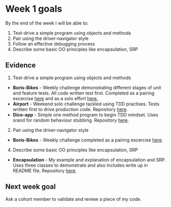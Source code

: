 # Week 1 goals

By the end of the week I will be able to:

1. Test-drive a simple program using objects and methods
2. Pair using the driver-navigator style
3. Follow an effective debugging process
4. Describe some basic OO principles like encapsulation, SRP


## Evidence

1. Test-drive a simple program using objects and methods

  * **Boris-Bikes** - Weekly challenge demonstrating different stages of unit and feature tests. All code written test first. Completed as a pairing excercise [here](https://github.com/jonesandy/boris-bikes-1) and as a solo effort [here.](https://github.com/jonesandy/boris-bikes)
  * **Airport** - Weekend solo challenge tackled using TDD practises. Tests written first to drive production code. Repository [here](https://github.com/jonesandy/airport_challenge).
  * **Dice-app** - Simple one method program to begin TDD mindset. Uses srand for random behaviour stubbing. Repository [here](https://github.com/jonesandy/dice-app).

2. Pair using the driver-navigator style

  * **Boris-Bikes** - Weekly challenge completed as a pairing excercise [here](https://github.com/jonesandy/boris-bikes-1).

4. Describe some basic OO principles like encapsulation, SRP

  * **Encapsulation** - My example and explanation of encapsulation and SRP. Uses three classes to demonstrate and also includes write up in README file. Repository [here](https://github.com/jonesandy/encapsulation).
  


## Next week goal

Ask a cohort member to validate and review a piece of my code.
